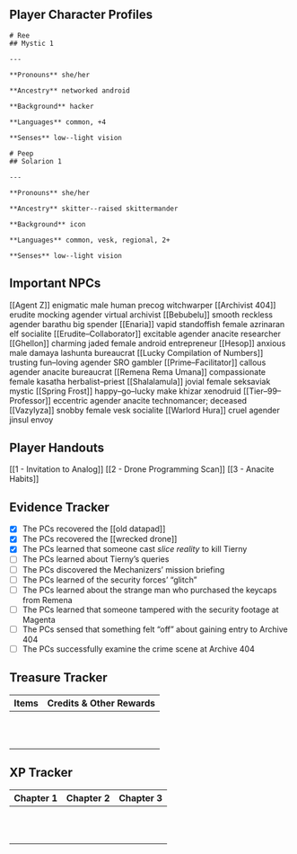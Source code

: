 ## Player Character Profiles
```pf2e-stats
# Ree
## Mystic 1

---

**Pronouns** she/her

**Ancestry** networked android

**Background** hacker

**Languages** common, +4

**Senses** low--light vision
```

```pf2e-stats
# Peep
## Solarion 1

---

**Pronouns** she/her

**Ancestry** skitter--raised skittermander

**Background** icon

**Languages** common, vesk, regional, 2+

**Senses** low--light vision
```

## Important NPCs
[[Agent Z]] enigmatic male human precog witchwarper
[[Archivist 404]] erudite mocking agender virtual archivist
[[Bebubelu]] smooth reckless agender barathu big spender
[[Enaria]] vapid standoffish female azrinaran elf socialite
[[Erudite–Collaborator]] excitable agender anacite researcher
[[Ghellon]] charming jaded female android entrepreneur
[[Hesop]] anxious male damaya lashunta bureaucrat
[[Lucky Compilation of Numbers]] trusting fun–loving agender SRO gambler
[[Prime–Facilitator]] callous agender anacite bureaucrat
[[Remena Rema Umana]] compassionate female kasatha herbalist–priest
[[Shalalamula]] jovial female seksaviak mystic
[[Spring Frost]] happy–go–lucky make khizar xenodruid
[[Tier–99–Professor]] eccentric agender anacite technomancer; deceased
[[Vazylyza]] snobby female vesk socialite
[[Warlord Hura]] cruel agender jinsul envoy

## Player Handouts
[[1 - Invitation to Analog]]
[[2 - Drone Programming Scan]]
[[3 - Anacite Habits]]

## Evidence Tracker
- [x] The PCs recovered the [[old datapad]]
- [x] The PCs recovered the [[wrecked drone]]
- [x] The PCs learned that someone cast *slice reality* to kill Tierny
- [ ] The PCs learned about Tierny’s queries
- [ ] The PCs discovered the Mechanizers’ mission briefing
- [ ] The PCs learned of the security forces’ “glitch”
- [ ] The PCs learned about the strange man who purchased the keycaps from Remena
- [ ] The PCs learned that someone tampered with the security footage at Magenta
- [ ] The PCs sensed that something felt “off” about gaining entry to Archive 404
- [ ] The PCs successfully examine the crime scene at Archive 404

## Treasure Tracker

| Items | Credits & Other Rewards |
| ----- | ----------------------- |
|       |                         |
|       |                         |
|       |                         |
|       |                         |
|       |                         |
|       |                         |
|       |                         |
|       |                         |
|       |                         |
|       |                         |
|       |                         |
## XP Tracker

| Chapter 1 | Chapter 2 | Chapter 3 |
| --------- | --------- | --------- |
|           |           |           |
|           |           |           |
|           |           |           |
|           |           |           |
|           |           |           |
|           |           |           |
|           |           |           |
|           |           |           |
|           |           |           |
|           |           |           |
|           |           |           |
